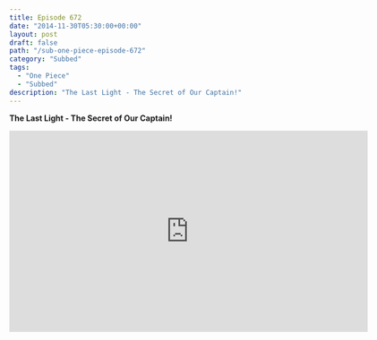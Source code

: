 ```yaml
---
title: Episode 672
date: "2014-11-30T05:30:00+00:00"
layout: post
draft: false
path: "/sub-one-piece-episode-672"
category: "Subbed"
tags:
  - "One Piece"
  - "Subbed"
description: "The Last Light - The Secret of Our Captain!"
---
```


**The Last Light - The Secret of Our Captain!**

<iframe width="640" height="360" src="https://www.rapidvideo.com/e/G6FRPGADCB" frameborder="0" marginwidth=0 marginheight=0 scrolling=no allowfullscreen></iframe>

